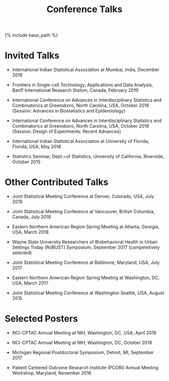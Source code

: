 ﻿---
layout: archive
title: "Conference Talks"
permalink: /talks/
author_profile: true

---

{% include base_path %}


Invited Talks
======
* International Indian Statistical Association at Mumbai, India, December 2019

* Frontiers in Single-cell Technology, Applications and Data Analysis, Banff International Research Station, Canada, February 2019

* International Conference on Advances in Interdisciplinary Statistics and Combinatorics at Greensboro, North Carolina, USA, October 2018 (Session: Advances in Biostatistics and Epidemiology)

* International Conference on Advances in Interdisciplinary Statistics and Combinatorics at Greensboro, North Carolina, USA, October 2018 (Session: Design of Experiments: Recent Advances)

* International Indian Statistical Association at University of Florida, Florida, USA, May 2018

* Statistics Seminar, Dept.~of Statistics, University of California, Riverside,  October 2015


Other Contributed Talks
======
* Joint Statistical Meeting Conference at Denver, Colorado, USA, July 2019

* Joint Statistical Meeting Conference at Vancouver, British Columbia, Canada, July 2018

* Eastern Northern American Region Spring Meeting at Atlanta, Georgia, USA,  March 2018

* Wayne State University Researchers of Biobehavioral Health in Urban Settings Today (RoBUST) Symposium, September 2017 (competetively selected)

* Joint Statistical Meeting Conference at Baltimore, Maryland, USA,  July 2017

* Eastern Northern American Region Spring Meeting at Washington, DC, USA,  March 2017

* Joint Statistical Meeting Conference at Washington Seattle, USA,  August 2015


Selected Posters
======
* NCI-CPTAC Annual Meeting at NIH, Washington, DC, USA, April 2019 

* NCI-CPTAC Annual Meeting at NIH, Washington, DC, October 2018 

* Michigan Regional Postdoctoral Symposium, Detroit, MI, September 2017

* Patient Centered Outcome Research Institute (PCORI) Annual Meeting Workshop, Maryland,  November 2016

